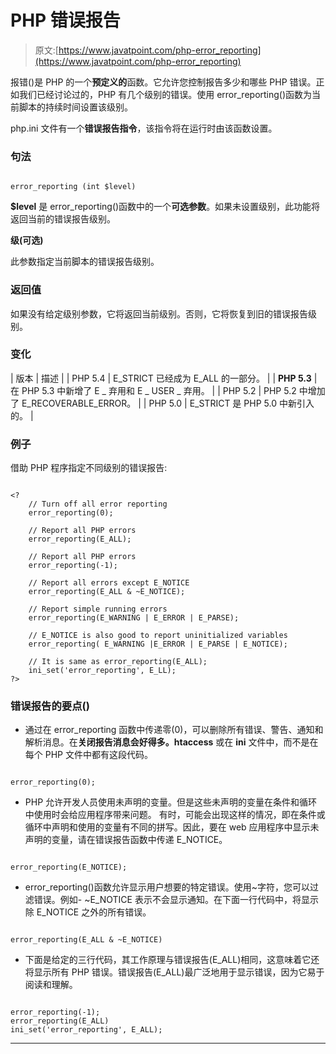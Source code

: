 # PHP 错误报告

> 原文:[https://www.javatpoint.com/php-error_reporting](https://www.javatpoint.com/php-error_reporting)

报错()是 PHP 的一个**预定义的**函数。它允许您控制报告多少和哪些 PHP 错误。正如我们已经讨论过的，PHP 有几个级别的错误。使用 error_reporting()函数为当前脚本的持续时间设置该级别。

php.ini 文件有一个**错误报告指令**，该指令将在运行时由该函数设置。

### 句法

```

error_reporting (int $level)

```

**$level** 是 error_reporting()函数中的一个**可选参数**。如果未设置级别，此功能将返回当前的错误报告级别。

**级(可选)**

此参数指定当前脚本的错误报告级别。

### 返回值

如果没有给定级别参数，它将返回当前级别。否则，它将恢复到旧的错误报告级别。

### 变化

| 版本 | 描述 |
| PHP 5.4 | E_STRICT 已经成为 E_ALL 的一部分。 |
| **PHP 5.3** | 在 PHP 5.3 中新增了 E _ 弃用和 E _ USER _ 弃用。 |
| PHP 5.2 | PHP 5.2 中增加了 E_RECOVERABLE_ERROR。 |
| PHP 5.0 | E_STRICT 是 PHP 5.0 中新引入的。 |

### 例子

借助 PHP 程序指定不同级别的错误报告:

```

<?
	// Turn off all error reporting
	error_reporting(0);

	// Report all PHP errors 
	error_reporting(E_ALL);

	// Report all PHP errors
	error_reporting(-1);

	// Report all errors except E_NOTICE	
	error_reporting(E_ALL & ~E_NOTICE);

	// Report simple running errors
	error_reporting(E_WARNING | E_ERROR | E_PARSE);

	// E_NOTICE is also good to report uninitialized variables
	error_reporting( E_WARNING |E_ERROR | E_PARSE | E_NOTICE);

	// It is same as error_reporting(E_ALL);
	ini_set('error_reporting', E_LL);	
?>

```

### 错误报告的要点()

*   通过在 error_reporting 函数中传递零(0)，可以删除所有错误、警告、通知和解析消息。在**关闭报告消息会好得多。htaccess** 或在 **ini** 文件中，而不是在每个 PHP 文件中都有这段代码。

```

error_reporting(0);

```

*   PHP 允许开发人员使用未声明的变量。但是这些未声明的变量在条件和循环中使用时会给应用程序带来问题。
    有时，可能会出现这样的情况，即在条件或循环中声明和使用的变量有不同的拼写。因此，要在 web 应用程序中显示未声明的变量，请在错误报告函数中传递 E_NOTICE。

```

error_reporting(E_NOTICE);

```

*   error_reporting()函数允许显示用户想要的特定错误。使用~字符，您可以过滤错误。例如- ~E_NOTICE 表示不会显示通知。在下面一行代码中，将显示除 E_NOTICE 之外的所有错误。

```

error_reporting(E_ALL & ~E_NOTICE)

```

*   下面是给定的三行代码，其工作原理与错误报告(E_ALL)相同，这意味着它还将显示所有 PHP 错误。错误报告(E_ALL)最广泛地用于显示错误，因为它易于阅读和理解。

```

error_reporting(-1);
error_reporting(E_ALL)
ini_set('error_reporting', E_ALL);

```

* * *